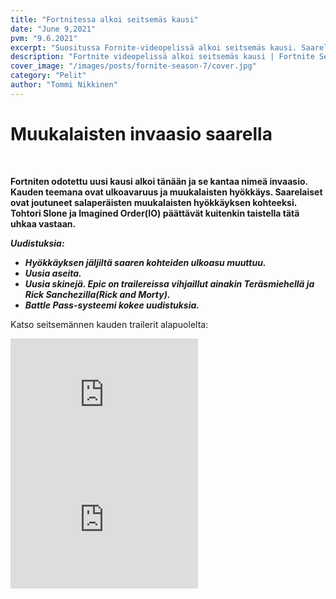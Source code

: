 ```yaml
---
title: "Fortnitessa alkoi seitsemäs kausi"
date: "June 9,2021"
pvm: "9.6.2021"
excerpt: "Suositussa Fornite-videopelissä alkoi seitsemäs kausi. Saarelaiset joutuvat tällä kertaa muukalaisten hyökkäyksen kohteeksi"
description: "Fortnite videopelissä alkoi seitsemäs kausi | Fortnite Season 7 chapter 2 has begun"
cover_image: "/images/posts/fornite-season-7/cover.jpg"
category: "Pelit"
author: "Tommi Nikkinen"
---
```


# **Muukalaisten invaasio saarella**

<br/>

**Fortniten odotettu uusi kausi alkoi tänään ja se kantaa nimeä invaasio. Kauden teemana ovat ulkoavaruus ja muukalaisten hyökkäys.
Saarelaiset ovat joutuneet salaperäisten muukalaisten hyökkäyksen kohteeksi. Tohtori Slone ja Imagined Order(IO) päättävät kuitenkin taistella tätä uhkaa vastaan.**

**_Uudistuksia:_**

- **_Hyökkäyksen jäljiltä saaren kohteiden ulkoasu muuttuu._**
- **_Uusia aseita._**
- **_Uusia skinejä. Epic on trailereissa vihjaillut ainakin Teräsmiehellä ja Rick Sanchezilla(Rick and Morty)._**
- **_Battle Pass-systeemi kokee uudistuksia._**

Katso seitsemännen kauden trailerit alapuolelta:

<iframe width="300" height="200" src="https://www.youtube.com/embed/-NycdXYBeG4" title="YouTube video player" frameborder="0" allow="accelerometer; autoplay; clipboard-write; encrypted-media; gyroscope; picture-in-picture" allowfullscreen></iframe>
<br/>
<iframe width="300" height="200" src="https://www.youtube.com/embed/QJonv5QRcEQ" title="YouTube video player" frameborder="0" allow="accelerometer; autoplay; clipboard-write; encrypted-media; gyroscope; picture-in-picture" allowfullscreen></iframe>

<br/>
